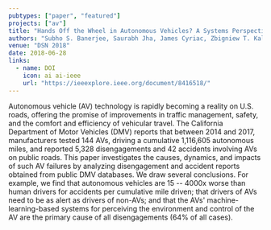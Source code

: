 ```yaml
---
pubtypes: ["paper", "featured"]
projects: ["av"]
title: "Hands Off the Wheel in Autonomous Vehicles? A Systems Perspective on over a Million Miles of Field Data"
authors: "Subho S. Banerjee, Saurabh Jha, James Cyriac, Zbigniew T. Kalbarczyk, and Ravishankar K. Iyer"
venue: "DSN 2018"
date: 2018-06-28
links:
  - name: DOI
    icon: ai ai-ieee
    url: "https://ieeexplore.ieee.org/document/8416518/"
---
```


Autonomous vehicle (AV) technology is rapidly becoming a reality on U.S. roads, offering the promise
of improvements in traffic management, safety, and the comfort and efficiency of vehicular travel.
The California Department of Motor Vehicles (DMV) reports that between 2014 and 2017, manufacturers
tested 144 AVs, driving a cumulative 1,116,605 autonomous miles, and reported 5,328 disengagements
and 42 accidents involving AVs on public roads. This paper investigates the causes, dynamics, and
impacts of such AV failures by analyzing disengagement and accident reports obtained from public DMV
databases. We draw several conclusions. For example, we find that autonomous vehicles are 15 --
4000x worse than human drivers for accidents per cumulative mile driven; that drivers of AVs need to
be as alert as drivers of non-AVs; and that the AVs' machine-learning-based systems for perceiving
the environment and control of the AV are the primary cause of all disengagements (64% of all
cases).
